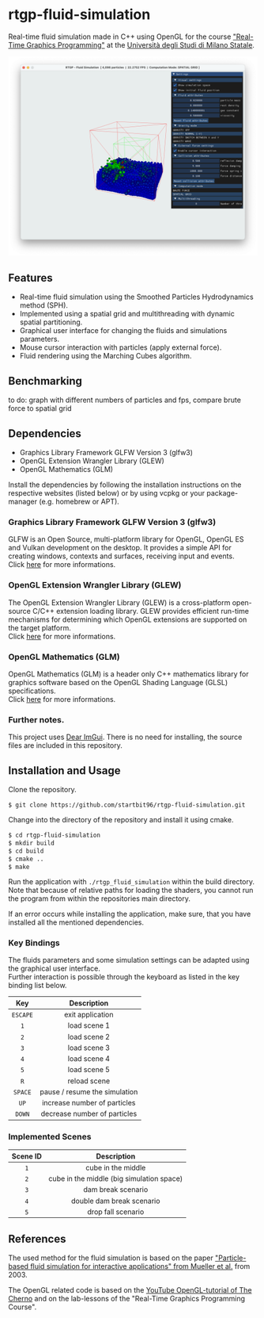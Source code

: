 # rtgp-fluid-simulation
Real-time fluid simulation made in C++ using OpenGL for the course ["Real-Time Graphics Programming"](https://www.unimi.it/en/education/degree-programme-courses/2023/real-time-graphics-programming) at the [Università degli Studi di Milano Statale](https://www.unimi.it/en).

![example screenshot](./assets/20230612_screenshot.png)

## Features
* Real-time fluid simulation using the Smoothed Particles Hydrodynamics method (SPH).
* Implemented using a spatial grid and multithreading with dynamic spatial partitioning.
* Graphical user interface for changing the fluids and simulations parameters.
* Mouse cursor interaction with particles (apply external force).
* Fluid rendering using the Marching Cubes algorithm.

## Benchmarking
to do: graph with different numbers of particles and fps, compare brute force to spatial grid

## Dependencies

* Graphics Library Framework GLFW Version 3 (glfw3)  
* OpenGL Extension Wrangler Library (GLEW)  
* OpenGL Mathematics (GLM)

Install the dependencies by following the installation instructions on the respective websites (listed below) or by using vcpkg or your package-manager (e.g. homebrew or APT).

### Graphics Library Framework GLFW Version 3 (glfw3)
GLFW is an Open Source, multi-platform library for OpenGL, OpenGL ES and Vulkan development on the desktop. It provides a simple API for creating windows, contexts and surfaces, receiving input and events.  
Click [here](https://www.glfw.org/) for more informations.

### OpenGL Extension Wrangler Library (GLEW)
The OpenGL Extension Wrangler Library (GLEW) is a cross-platform open-source C/C++ extension loading library. GLEW provides efficient run-time mechanisms for determining which OpenGL extensions are supported on the target platform.  
Click [here](https://glew.sourceforge.net/) for more informations.

### OpenGL Mathematics (GLM)
OpenGL Mathematics (GLM) is a header only C++ mathematics library for graphics software based on the OpenGL Shading Language (GLSL) specifications.  
Click [here](https://github.com/g-truc/glm) for more informations.

### Further notes.
This project uses [Dear ImGui](https://github.com/ocornut/imgui). There is no need for installing, the source files are included in this repository.  

## Installation and Usage

Clone the repository.  

```
$ git clone https://github.com/startbit96/rtgp-fluid-simulation.git
```

Change into the directory of the repository and install it using cmake.

```
$ cd rtgp-fluid-simulation  
$ mkdir build  
$ cd build  
$ cmake ..  
$ make  
```

Run the application with `./rtgp_fluid_simulation` within the build directory.  
Note that because of relative paths for loading the shaders, you cannot run the program from within the repositories main directory.  

If an error occurs while installing the application, make sure, that you have installed all the mentioned dependencies.  
### Key Bindings
The fluids parameters and some simulation settings can be adapted using the graphical user interface.  
Further interaction is possible through the keyboard as listed in the key binding list below.  

| Key | Description |
| :---: | :---: |
| `ESCAPE` | exit application |
| `1` | load scene 1 |
| `2` | load scene 2 |
| `3` | load scene 3 |
| `4` | load scene 4 |
| `5` | load scene 5 |
| `R` | reload scene |
| `SPACE` | pause / resume the simulation |
| `UP` | increase number of particles |
| `DOWN` | decrease number of particles |

### Implemented Scenes

| Scene ID | Description |
| :---: | :---: |
| `1` | cube in the middle |
| `2` | cube in the middle (big simulation space) |
| `3` | dam break scenario |
| `4` | double dam break scenario |
| `5` | drop fall scenario |

## References
The used method for the fluid simulation is based on the paper ["Particle-based fluid simulation for interactive applications" from Mueller et al.](https://dl.acm.org/doi/10.5555/846276.846298) from 2003.  

The OpenGL related code is based on the [YouTube OpenGL-tutorial of The Cherno](https://www.youtube.com/playlist?list=PLlrATfBNZ98foTJPJ_Ev03o2oq3-GGOS2) and on the lab-lessons of the "Real-Time Graphics Programming Course".